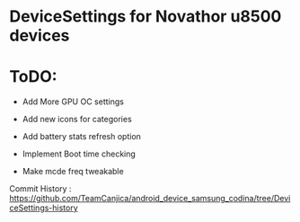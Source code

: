 DeviceSettings for Novathor u8500 devices
====================================
ToDO:
=======

  - Add More GPU OC settings

  - Add new icons for categories

  - Add battery stats refresh option

  - Implement Boot time checking

  - Make mcde freq tweakable


Commit History : https://github.com/TeamCanjica/android_device_samsung_codina/tree/DeviceSettings-history

